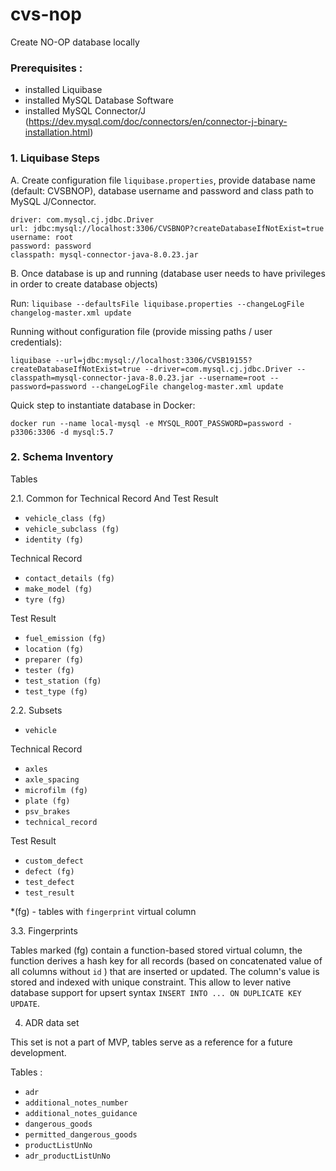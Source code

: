 # cvs-nop

Create NO-OP database locally

### Prerequisites :

- installed Liquibase
- installed MySQL Database Software
- installed MySQL Connector/J (https://dev.mysql.com/doc/connectors/en/connector-j-binary-installation.html)

### 1. Liquibase Steps

A. Create configuration file
   `liquibase.properties`, provide database name (default: CVSBNOP), database username and password and class path to
   MySQL J/Connector.

```properties
driver: com.mysql.cj.jdbc.Driver
url: jdbc:mysql://localhost:3306/CVSBNOP?createDatabaseIfNotExist=true
username: root
password: password
classpath: mysql-connector-java-8.0.23.jar
```

B. Once database is up and running (database user needs to have privileges in order to create database objects)

Run: ``liquibase --defaultsFile liquibase.properties --changeLogFile changelog-master.xml update``

Running without configuration file (provide missing paths / user credentials):

`liquibase --url=jdbc:mysql://localhost:3306/CVSB19155?createDatabaseIfNotExist=true --driver=com.mysql.cj.jdbc.Driver --classpath=mysql-connector-java-8.0.23.jar --username=root --password=password --changeLogFile changelog-master.xml update`

Quick step to instantiate database in Docker:

`docker run --name local-mysql -e MYSQL_ROOT_PASSWORD=password -p3306:3306 -d mysql:5.7`

### 2. Schema Inventory

Tables

2.1. Common for Technical Record And Test Result

* `vehicle_class (fg)`
* `vehicle_subclass (fg)`
* `identity (fg)`

Technical Record

*  `contact_details (fg)`
*  `make_model (fg)`
*  `tyre (fg)`

Test Result

*  `fuel_emission (fg)`
*  `location (fg)`
*  `preparer (fg)`
*  `tester (fg)`
*  `test_station (fg)`
*  `test_type (fg)`

2.2. Subsets

*  `vehicle`

Technical Record

*  `axles`
*  `axle_spacing`
*  `microfilm (fg)`
*  `plate (fg)`
*  `psv_brakes`
*  `technical_record`

Test Result

*  `custom_defect`
*  `defect (fg)`
*  `test_defect`
*  `test_result`

*(fg) - tables with `fingerprint` virtual column

3.3. Fingerprints 

Tables marked (fg) contain a function-based stored virtual column, the function derives a hash key for
all records (based on concatenated value of all columns without `id` ) that are inserted or updated. The column's value is stored and indexed with unique constraint.
This allow to lever native database support for upsert syntax `INSERT INTO ... ON DUPLICATE KEY UPDATE`.

4. ADR data set 

This set is not a part of MVP, tables serve as a reference for a future development.  

Tables :
* `adr`
* `additional_notes_number`
* `additional_notes_guidance`
* `dangerous_goods`
* `permitted_dangerous_goods`
* `productListUnNo`
* `adr_productListUnNo`